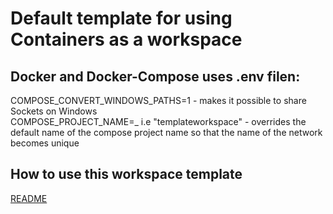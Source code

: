 # Default template for using Containers as a workspace

## Docker and Docker-Compose uses .env filen:
COMPOSE_CONVERT_WINDOWS_PATHS=1
    - makes it possible to share Sockets on Windows    
COMPOSE_PROJECT_NAME=<name>_<id> i.e "templateworkspace"
        - overrides the default name of the compose project name so that the name of the network becomes unique

## How to use this workspace template

[README](.devcontainer\README.md )
